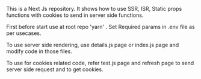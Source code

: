 This is a Next Js repository. It shows how to use SSR, ISR, Static props functions with cookies to send in server side functions.

First before start use at root repo 'yarn' .
Set Required params in .env file as per usecases.

To use server side rendering, use details.js page or index.js page and modify code in those files.

To use for cookies related code, refer test.js page and refresh page to send server side request and to get cookies.
